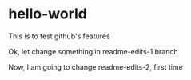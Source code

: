 # hello-world
This is to test github's features

Ok, let change something in readme-edits-1 branch

Now, I am going to change readme-edits-2, first time
